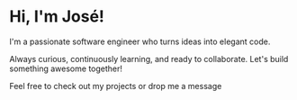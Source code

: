 # Hi, I'm José!

I'm a passionate software engineer who turns ideas into elegant code. 

Always curious, continuously learning, and ready to collaborate. Let's build something awesome together!

Feel free to check out my projects or drop me a message
